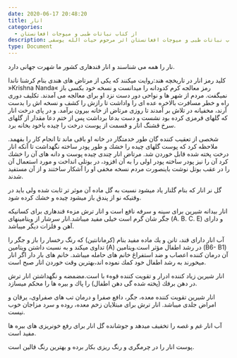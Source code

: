 ```yaml
---
date: 2020-06-17 20:48:20
title: انار
categories:
  - از کتاب نباتات طبی و میوجات افغانستان
description: معرفی انار از کتاب نباتات طبی و میوجات افغانستان اثر مرحوم حیات الله یوسفی
type: Document
---
```


نار را همه می شناسند و انار قندهاری كشور ما شهرت جهانی دارد.

كليد رمز انار در تاريخچه هند:روايت ميكنند كه يكی از مرتاض های هندی بنام كرشنا ناندا &raquo;Krishna Nanda&laquo; رمز معالجه كرم كدودانه را ميدانست و نسخه خود بكسی باز نميگفت. مردم از شهر ها و نواحی دور دست نزد او برای معالجه می آمدند. تكليف دوری راه و خطر مسافرت بالاخره عده ای را واداشت تا رازش را كشف و نسخه اش را بدست آرند، مخفيانه در تلاش بر آمدند تا روزی مرتاض از خانه بيرون برآمد. و در پای درخت انار كه گلهای قرمزی كرده بود نشست و دست بدعا برداشت پس از ختم دعا مقدار از گلهای سرخ قشنگ انار و قسمت از پوست درخت را چيده باخود بخانه برد.

شخصی از تعقيب كننده گان طور خدمتگار در خانه او باقی ماند تا انجام كار را بفهمد. ملاحظه كرد كه پوست گلهای چيده را خشك و طور پودر ساخته نگهداشت تا آنكه انار درخت پخته شده قابل خوردن شد. مرتاض انار چندی چيده پوست و دانه های آن را خشك كرد آن را نيز پودر ساخته پودر اولی را به آن افزود، در بوتلی انداخت و مورد استعمال آن را در عقب بوتل نوشت باينصورت مردم نسخه مخفی او را آشكار ساختند و از آن مستفيد شدند.

گل نر انار كه بنام گلنار ياد ميشود نسبت به گل ماده آن موثر تر ثابت شده ولی بايد در وقتيكه نو از پندق باز ميشود چيده و خشك كرده شود.

انار بيدانه شيرين برای سينه و سرفه نافع است و انار ترش مزهء قندهاری برای كسانيكه جگر شان گرم است خيلی مفيد ميباشد.انار سرشار از ويتامينهای (A. B. C. E) و دارای آهن و فلزات ديگر ميباشد.

آب انار دارای قند، تانن و يك ماده مفيد بنام (كرمانانتين) كه رنگ رخسار را باز و جگر را تداوی ميكند و به نسبت داشتن ويتامين (A) در رشد اطفال مؤثر است.ويتامين (B6- B1) آن درمان كننده اعصاب و ضد استفراغ خانم های حامله ميباشد. خانم های بار دار اگر انار ميخورند به رشد اطفال خود كمك نموده اند،بهترين وقت خوردن انار صبح است.

انار شيرين زياد كننده ادرار و تقويت كننده قوهء با است.مضمضه و نگهداشتن انار ترش در دهن برفك (پخته شده گی دهن اطفال) را پاك و بيره ها را محكم ميسازد.

انار شيرين تقويت كننده معده، جگر، دافع صفرا و درمان تب های صفراوی، يرقان و امراض جلدی ميباشد. انار ترش برای مبتلايان زخم معده، روده و سرد مزاجان خوب نيست.

آب انار غم و غصه را تخفيف ميدهد و جوشانده گل انار برای رفع خونريزی های بيره ها مفيد است.

پوست انار را در چرمگری و رنگ ريزی بكار برده و بهترين رنگ قالين است.